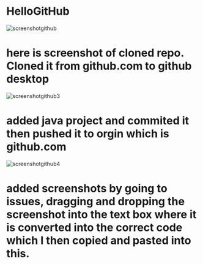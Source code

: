 # HelloGitHub
![screenshotgithub](https://user-images.githubusercontent.com/42654999/44767207-f27c2b00-ab2a-11e8-9f5d-53d4ef739395.PNG)
# here is screenshot of cloned repo. Cloned it from github.com to github desktop
![screenshotgithub3](https://user-images.githubusercontent.com/42654999/44768339-fd38bf00-ab2e-11e8-97ba-7d87c06eb5be.PNG)
# added java project and commited it then pushed it to orgin which is github.com
![screenshotgithub4](https://user-images.githubusercontent.com/42654999/44769454-a8974300-ab32-11e8-87b7-b3038298e1e4.PNG)
# added screenshots by going to issues, dragging and dropping the screenshot into the text box where it is converted into the correct code which I then copied and pasted into this. 
